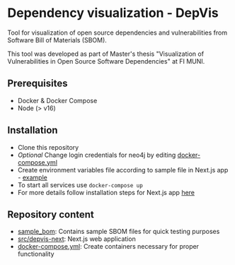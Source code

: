 # Dependency visualization - DepVis

Tool for visualization of open source dependencies and vulnerabilities from Software Bill of Materials (SBOM).

This tool was developed as part of Master's thesis "Visualization of Vulnerabilities in Open Source Software Dependencies" at FI MUNI.

## Prerequisites

- Docker & Docker Compose
- Node (> v16)

## Installation

- Clone this repository
- _Optional_ Change login credentials for neo4j by editing [docker-compose.yml](./docker-compose.yml)
- Create environment variables file according to sample file in Next.js app - [example](./src/depvis-next/.env.production.example)
- To start all services use `docker-compose up`
- For more details follow installation steps for Next.js app [here](./src/depvis-next/README.md)

## Repository content

- [sample_bom](./sample_bom/): Contains sample SBOM files for quick testing purposes
- [src/depvis-next](./src/depvis-next/): Next.js web application
- [docker-compose.yml](./docker-compose.yml): Create containers necessary for proper functionality
